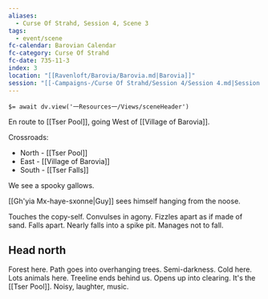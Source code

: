 ```yaml
---
aliases:
  - Curse Of Strahd, Session 4, Scene 3
tags:
  - event/scene
fc-calendar: Barovian Calendar
fc-category: Curse Of Strahd
fc-date: 735-11-3
index: 3
location: "[[Ravenloft/Barovia/Barovia.md|Barovia]]"
session: "[[-Campaigns-/Curse Of Strahd/Session 4/Session 4.md|Session 4]]"
---
```


`$= await dv.view('一Resources一/Views/sceneHeader')`

En route to [[Tser Pool]], going West of [[Village of Barovia]].

Crossroads:

 - North - [[Tser Pool]]
 - East - [[Village of Barovia]]
 - South - [[Tser Falls]]

We see a spooky gallows.

[[Gh'yia Mx-haye-sxonne|Guy]] sees himself hanging from the noose.

Touches the copy-self. Convulses in agony. Fizzles apart as if made of sand. Falls apart. Nearly falls into a spike pit. Manages not to fall.

## Head north

Forest here. Path goes into overhanging trees. Semi-darkness. Cold here. Lots animals here. Treeline ends behind us. Opens up into clearing. It's the [[Tser Pool]]. Noisy, laughter, music.
